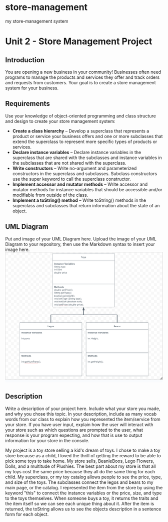 # store-management
my store-management system
# Unit 2 - Store Management Project

## Introduction

You are opening a new business in your community! Businesses often need programs to manage the products and services they offer and track orders and requests from customers. Your goal is to create a store management system for your business.

## Requirements

Use your knowledge of object-oriented programming and class structure and design to create your store management system:
- **Create a class hierarchy** – Develop a superclass that represents a product or service your business offers and one or more subclasses that extend the superclass to represent more specific types of products or services.
- **Declare instance variables** – Declare instance variables in the superclass that are shared with the subclasses and instance variables in the subclasses that are not shared with the superclass.
- **Write constructors** – Write no-argument and parameterized constructors in the superclass and subclasses. Subclass constructors use the super keyword to call the superclass constructor.
- **Implement accessor and mutator methods** – Write accessor and mutator methods for instance variables that should be accessible and/or modifiable from outside of the class.
- **Implement a toString() method** – Write toString() methods in the superclass and subclasses that return information about the state of an object.

## UML Diagram

Put and image of your UML Diagram here. Upload the image of your UML Diagram to your repository, then use the Markdown syntax to insert your image here.
![alt text](https://github.com/cvitale0002/store-management/blob/main/Screen%20Shot%202024-10-06%20at%2012.33.49%20PM.png)

## Description
Write a description of your project here. Include what your store you made, and why you chose this topic. In your description, include as many vocab words from our class to explain how you represented the item/service from your store. If you have user input, explain how the user will interact with your store such as which questions are prompted to the user, what response is your program expecting, and how that is use to output information for your store in the console.

My project is a toy store selling a kid's dream of toys. I chose to make a toy store because as a child, I loved the thrill of getting the reward to be able to pick some toys to take home. My store sells, BeanieBoos, Lego Flowers, Dolls, and a multitude of Plushies. The best part about my store is that all my toys cost the same price because they all do the same thing for each child. My superclass, or my toy catalog allows people to see the price, type, and size of the toys. The subclasses connect the legos and bears to my main page, or the catalog. I represented the item from the store by using the keyword "this" to connect the instance variables or the price, size, and type to the toys themselves. When someone buys a toy, it returns the traits and the item itself so we can see each unique thing about it. After the item is returned, the toString allows us to see the objects description in a sentence form for each object.